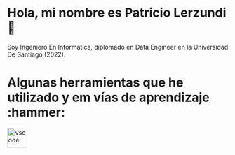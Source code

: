 # Hola, mi nombre es Patricio Lerzundi 👋

Soy Ingeniero En Informática, diplomado en Data Engineer en la Universidad De Santiago (2022).

<h1> Algunas herramientas que he utilizado y em vías de aprendizaje :hammer: </h1>
<p align="left">
<img src="https://cdn.jsdelivr.net/gh/devicons/devicon/icons/vscode/vscode-original.svg" alt="vscode" width="45" height="45"/>
</p>